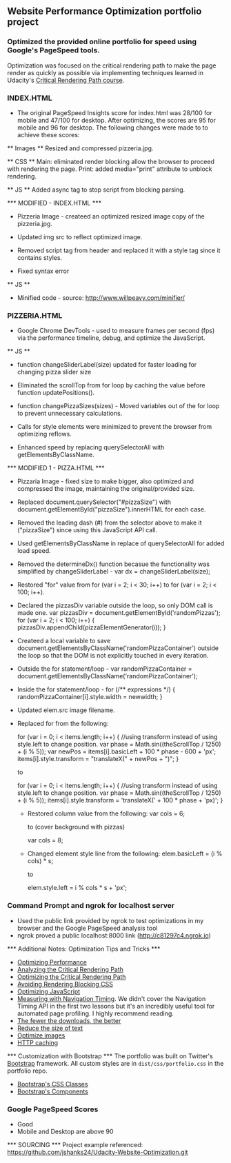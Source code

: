 ## Website Performance Optimization portfolio project

### Optimized the provided online portfolio for speed using Google's PageSpeed tools.

Optimization was focused on the critical rendering path to make the page render as quickly as possible via implementing techniques learned in Udacity's [Critical Rendering Path course](https://www.udacity.com/course/ud884).

### INDEX.HTML

* The original PageSpeed Insights score for index.html was 28/100 for mobile and 47/100 for desktop. After optimizing, the scores are 95 for mobile and 96 for desktop. The following changes were made to to achieve these scores:

** Images **
Resized and compressed pizzeria.jpg.

** CSS **
Main: eliminated render blocking allow the browser to proceed with rendering the page.
Print: added media="print" attribute to unblock rendering.

** JS **
Added async tag to stop script from blocking parsing.

*** MODIFIED - INDEX.HTML ***

* Pizzeria Image - createed an optimized resized image copy of the pizzeria.jpg.

* Updated img src to reflect optimized image.

* Removed script tag from header and replaced it with a style tag since it contains styles.

* Fixed syntax error

** JS **

* Minified code - source: http://www.willpeavy.com/minifier/

### PIZZERIA.HTML

* Google Chrome DevTools - used to measure frames per second (fps) via the performance timeline, debug, and optimize the JavaScript.

** JS **

* function changeSliderLabel(size) updated for faster loading for changing pizza slider size

* Eliminated the scrollTop from for loop by caching the value before function updatePositions().

* function changePizzaSizes(sizes) - Moved variables out of the for loop to prevent unnecessary calculations.

* Calls for style elements were minimized to prevent the browser from optimizing reflows.

* Enhanced speed by replacing querySelectorAll with getElementsByClassName.

*** MODIFIED 1 - PIZZA.HTML ***

* Pizzaria Image - fixed size to make bigger, also optimized and compressed the image, maintaining the original/provided size.

* Replaced document.querySelector("#pizzaSize") with document.getElementById("pizzaSize").innerHTML for each case.

* Removed the leading dash (#) from the selector above to make it ("pizzaSize") since using this JavaScript API call.

* Used getElementsByClassName in replace of querySelectorAll for added load speed.

* Removed the determineDx() function becasue the functionality was simplified by changeSliderLabel - var dx = changeSliderLabel(size);

* Restored "for" value from for (var i = 2; i < 30; i++) to for (var i = 2; i < 100; i++).

* Declared the pizzasDiv variable outside the loop, so only DOM call is made one.
	var pizzasDiv = document.getElementById('randomPizzas');
	for (var i = 2; i < 100; i++) {
     pizzasDiv.appendChild(pizzaElementGenerator(i));
	}

* Createed a local variable to save document.getElementsByClassName('randomPizzaContainer') outside the loop so that the DOM is not explicitly touched in every iteration.

* Outside the for statement/loop - var randomPizzaContainer =  document.getElementsByClassName('randomPizzaContainer');

* Inside the for statement/loop - for (/** expressions */) {
    randomPizzaContainer[i].style.width = newwidth;
}

* Updated elem.src image filename.

* Replaced for from the following:

  for (var i = 0; i < items.length; i++) {
    //using transform instead of using style.left to change position.
    var phase = Math.sin((theScrollTop / 1250) + (i % 5));
    var newPos = items[i].basicLeft + 100 * phase - 600 + 'px';
    items[i].style.transform = "translateX(" + newPos + ")";
  }

  to

   for (var i = 0; i < items.length; i++) {
    //using transform instead of using style.left to change position.
    var phase = Math.sin((theScrollTop / 1250) + (i % 5));
    items[i].style.transform = 'translateX(' + 100 * phase + 'px)';
  }

  * Restored column value from the following:
    var cols = 6;

    to (cover background with pizzas)

    var cols = 8;

  * Changed element style line from the following:
     elem.basicLeft = (i % cols) * s;

     to

     elem.style.left = i % cols * s + 'px';

### Command Prompt and ngrok for localhost server

* Used the public link provided by ngrok to test optimizations in my browser and the Google PageSpeed analysis tool
* ngrok proved a public localhost:8000 link (http://c81297c4.ngrok.io)

*** Additional Notes: Optimization Tips and Tricks ***

* [Optimizing Performance](https://developers.google.com/web/fundamentals/performance/ "web performance")
* [Analyzing the Critical Rendering Path](https://developers.google.com/web/fundamentals/performance/critical-rendering-path/analyzing-crp.html "analyzing crp")
* [Optimizing the Critical Rendering Path](https://developers.google.com/web/fundamentals/performance/critical-rendering-path/optimizing-critical-rendering-path.html "optimize the crp!")
* [Avoiding Rendering Blocking CSS](https://developers.google.com/web/fundamentals/performance/critical-rendering-path/render-blocking-css.html "render blocking css")
* [Optimizing JavaScript](https://developers.google.com/web/fundamentals/performance/critical-rendering-path/adding-interactivity-with-javascript.html "javascript")
* [Measuring with Navigation Timing](https://developers.google.com/web/fundamentals/performance/critical-rendering-path/measure-crp.html "nav timing api"). We didn't cover the Navigation Timing API in the first two lessons but it's an incredibly useful tool for automated page profiling. I highly recommend reading.
* <a href="https://developers.google.com/web/fundamentals/performance/optimizing-content-efficiency/eliminate-downloads.html">The fewer the downloads, the better</a>
* <a href="https://developers.google.com/web/fundamentals/performance/optimizing-content-efficiency/optimize-encoding-and-transfer.html">Reduce the size of text</a>
* <a href="https://developers.google.com/web/fundamentals/performance/optimizing-content-efficiency/image-optimization.html">Optimize images</a>
* <a href="https://developers.google.com/web/fundamentals/performance/optimizing-content-efficiency/http-caching.html">HTTP caching</a>

*** Customization with Bootstrap ***
The portfolio was built on Twitter's <a href="http://getbootstrap.com/">Bootstrap</a> framework. All custom styles are in `dist/css/portfolio.css` in the portfolio repo.

* <a href="http://getbootstrap.com/css/">Bootstrap's CSS Classes</a>
* <a href="http://getbootstrap.com/components/">Bootstrap's Components</a>

### Google PageSpeed Scores
* Good
* Mobile and Desktop are above 90

*** SOURCING ***
Project example referenced: https://github.com/jshanks24/Udacity-Website-Optimization.git